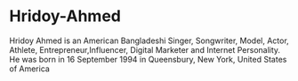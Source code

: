 # Hridoy-Ahmed
Hridoy Ahmed is an American Bangladeshi Singer, Songwriter, Model, Actor, Athlete, Entrepreneur,Influencer, Digital Marketer and Internet Personality.  He was born in 16 September 1994 in Queensbury, New York, United States of America

